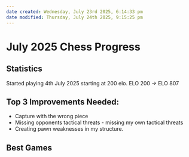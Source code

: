```yaml
---
date created: Wednesday, July 23rd 2025, 6:14:33 pm
date modified: Thursday, July 24th 2025, 9:15:25 pm
---
```


# July 2025 Chess Progress

## Statistics
Started playing 4th July 2025 starting at 200 elo.
ELO 200 -> ELO 807 
## Top 3 Improvements Needed:

- Capture with the wrong piece
- Missing opponents tactical threats - missing my own tactical threats
- Creating pawn weaknesses in my structure.
## Best Games

